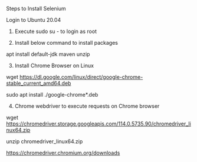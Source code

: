 

Steps to Install Selenium

Login to Ubuntu 20.04

1) Execute sudo su - to login as root

2) Install below command to install packages

apt install default-jdk maven unzip

3) Install Chrome Browser on Linux

wget https://dl.google.com/linux/direct/google-chrome-stable_current_amd64.deb

sudo apt install ./google-chrome*.deb

4) Chrome webdriver to execute requests on Chrome browser

wget https://chromedriver.storage.googleapis.com/114.0.5735.90/chromedriver_linux64.zip

unzip chromedriver_linux64.zip

https://chromedriver.chromium.org/downloads

